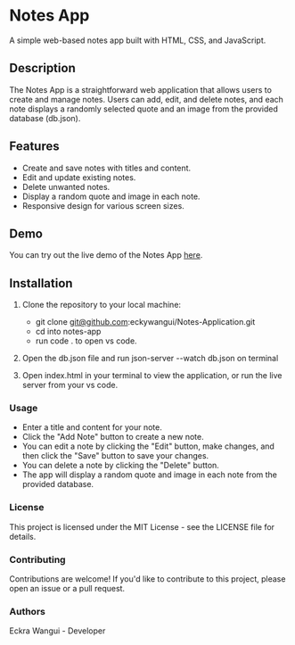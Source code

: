 # Notes App

A simple web-based notes app built with HTML, CSS, and JavaScript.


## Description

The Notes App is a straightforward web application that allows users to create and manage notes. Users can add, edit, and delete notes, and each note displays a randomly selected quote and an image from the provided database (db.json).

## Features

- Create and save notes with titles and content.
- Edit and update existing notes.
- Delete unwanted notes.
- Display a random quote and image in each note.
- Responsive design for various screen sizes.

## Demo

You can try out the live demo of the Notes App [here](http://127.0.0.1:5500/).

## Installation

1. Clone the repository to your local machine:

   - git clone git@github.com:eckywangui/Notes-Application.git
   - cd into notes-app
   - run code . to open vs code.
2. Open the db.json file and run json-server --watch db.json on terminal
 
3. Open index.html in your terminal to view the application, or run the live server from your vs code.

### Usage
  - Enter a title and content for your note.
  - Click the "Add Note" button to create a new note.
  - You can edit a note by clicking the "Edit" button, make changes, and then click the "Save" button to save your changes.
  - You can delete a note by clicking the "Delete" button.
  - The app will display a random quote and image in each note from the provided database.

### License
This project is licensed under the MIT License - see the LICENSE file for details.

### Contributing
Contributions are welcome! If you'd like to contribute to this project, please open an issue or a pull request.

### Authors
Eckra Wangui - Developer
